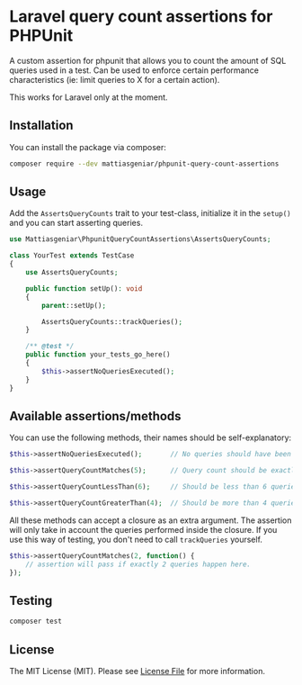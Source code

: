 # Laravel query count assertions for PHPUnit

A custom assertion for phpunit that allows you to count the amount of SQL queries used in a test. Can be used to enforce certain performance characteristics (ie: limit queries to X for a certain action).

This works for Laravel only at the moment.

## Installation

You can install the package via composer:

```bash
composer require --dev mattiasgeniar/phpunit-query-count-assertions
```

## Usage

Add the `AssertsQueryCounts` trait to your test-class, initialize it in the `setup()` and you can start asserting queries.

```php
use Mattiasgeniar\PhpunitQueryCountAssertions\AssertsQueryCounts;

class YourTest extends TestCase
{
    use AssertsQueryCounts;

    public function setUp(): void
    {
        parent::setUp();

        AssertsQueryCounts::trackQueries();
    }

    /** @test */
    public function your_tests_go_here()
    {
        $this->assertNoQueriesExecuted();
    }
}
```

## Available assertions/methods

You can use the following methods, their names should be self-explanatory:

```php
$this->assertNoQueriesExecuted();       // No queries should have been run

$this->assertQueryCountMatches(5);      // Query count should be exactly 5

$this->assertQueryCountLessThan(6);     // Should be less than 6 queries

$this->assertQueryCountGreaterThan(4);  // Should be more than 4 queries
```

All these methods can accept a closure as an extra argument. The assertion will only take in account the queries performed inside the closure. If you use this way of testing, you don't need to call `trackQueries` yourself.

```php
$this->assertQueryCountMatches(2, function() {
    // assertion will pass if exactly 2 queries happen here.
});
```

## Testing

``` bash
composer test
```

## License

The MIT License (MIT). Please see [License File](LICENSE.md) for more information.
